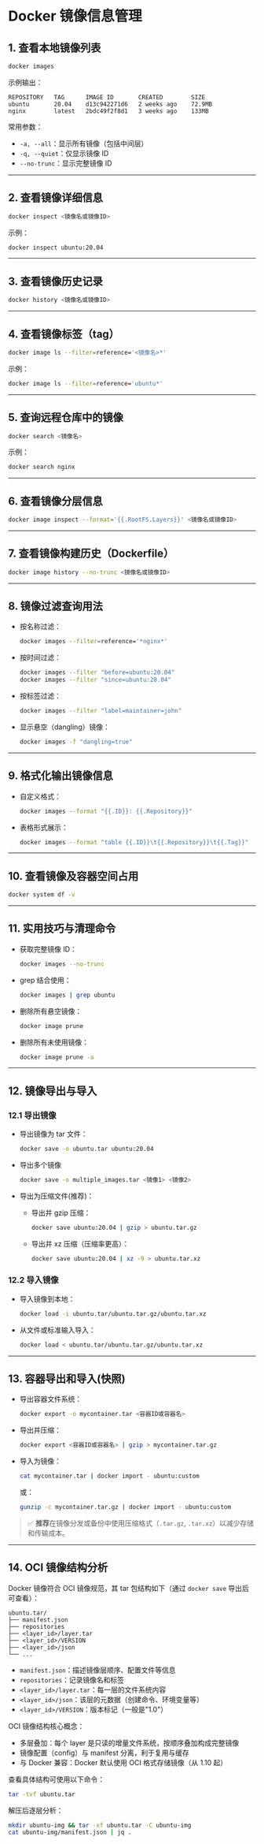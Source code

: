 # Docker 镜像信息管理

## 1. 查看本地镜像列表

```bash
docker images
```

示例输出：

```
REPOSITORY   TAG      IMAGE ID       CREATED        SIZE
ubuntu       20.04    d13c942271d6   2 weeks ago    72.9MB
nginx        latest   2bdc49f2f8d1   3 weeks ago    133MB
```

常用参数：

- `-a, --all`：显示所有镜像（包括中间层）
- `-q, --quiet`：仅显示镜像 ID
- `--no-trunc`：显示完整镜像 ID

------

## 2. 查看镜像详细信息

```bash
docker inspect <镜像名或镜像ID>
```

示例：

```bash
docker inspect ubuntu:20.04
```

------

## 3. 查看镜像历史记录

```bash
docker history <镜像名或镜像ID>
```

------

## 4. 查看镜像标签（tag）

```bash
docker image ls --filter=reference='<镜像名>*'
```

示例：

```bash
docker image ls --filter=reference='ubuntu*'
```

------

## 5. 查询远程仓库中的镜像

```bash
docker search <镜像名>
```

示例：

```bash
docker search nginx
```

------

## 6. 查看镜像分层信息

```bash
docker image inspect --format='{{.RootFS.Layers}}' <镜像名或镜像ID>
```

------

## 7. 查看镜像构建历史（Dockerfile）

```bash
docker image history --no-trunc <镜像名或镜像ID>
```

------

## 8. 镜像过滤查询用法

- 按名称过滤：

  ```bash
  docker images --filter=reference='*nginx*'
  ```

- 按时间过滤：

  ```bash
  docker images --filter "before=ubuntu:20.04"
  docker images --filter "since=ubuntu:20.04"
  ```

- 按标签过滤：

  ```bash
  docker images --filter "label=maintainer=john"
  ```

- 显示悬空（dangling）镜像：

  ```bash
  docker images -f "dangling=true"
  ```

------

## 9. 格式化输出镜像信息

- 自定义格式：

  ```bash
  docker images --format "{{.ID}}: {{.Repository}}"
  ```

- 表格形式展示：

  ```bash
  docker images --format "table {{.ID}}\t{{.Repository}}\t{{.Tag}}"
  ```

------

## 10. 查看镜像及容器空间占用

```bash
docker system df -v
```

------

## 11. 实用技巧与清理命令

- 获取完整镜像 ID：

  ```bash
  docker images --no-trunc
  ```

- grep 结合使用：

  ```bash
  docker images | grep ubuntu
  ```

- 删除所有悬空镜像：

  ```bash
  docker image prune
  ```

- 删除所有未使用镜像：

  ```bash
  docker image prune -a
  ```

------

## 12. 镜像导出与导入

### 12.1 导出镜像

- 导出镜像为 tar 文件：

  ```bash
  docker save -o ubuntu.tar ubuntu:20.04
  ```

- 导出多个镜像

  ```bash
  docker save -o multiple_images.tar <镜像1> <镜像2>
  
- 导出为压缩文件(推荐)：

  - 导出并 gzip 压缩：

    ```bash
    docker save ubuntu:20.04 | gzip > ubuntu.tar.gz
    ```

  - 导出并 xz 压缩（压缩率更高）：

    ```bash
    docker save ubuntu:20.04 | xz -9 > ubuntu.tar.xz
    ```

### 12.2 导入镜像

- 导入镜像到本地：

  ```bash
  docker load -i ubuntu.tar/ubuntu.tar.gz/ubuntu.tar.xz
  ```

- 从文件或标准输入导入：

  ```bash
  docker load < ubuntu.tar/ubuntu.tar.gz/ubuntu.tar.xz
  ```

------

## 13. 容器导出和导入(快照)

- 导出容器文件系统：

  ```bash
  docker export -o mycontainer.tar <容器ID或容器名>
  ```

- 导出并压缩：

  ```bash
  docker export <容器ID或容器名> | gzip > mycontainer.tar.gz
  ```

- 导入为镜像：

  ```bash
  cat mycontainer.tar | docker import - ubuntu:custom
  ```

  或：

  ```bash
  gunzip -c mycontainer.tar.gz | docker import - ubuntu:custom
  ```

> ✅ **推荐**在镜像分发或备份中使用压缩格式（`.tar.gz`, `.tar.xz`）以减少存储和传输成本。


------

## 14. OCI 镜像结构分析

Docker 镜像符合 OCI 镜像规范，其 tar 包结构如下（通过 `docker save` 导出后可查看）：

```text
ubuntu.tar/
├── manifest.json
├── repositories
├── <layer_id>/layer.tar
├── <layer_id>/VERSION
├── <layer_id>/json
└── ...
```

- `manifest.json`：描述镜像层顺序、配置文件等信息
- `repositories`：记录镜像名和标签
- `<layer_id>/layer.tar`：每一层的文件系统内容
- `<layer_id>/json`：该层的元数据（创建命令、环境变量等）
- `<layer_id>/VERSION`：版本标记（一般是"1.0"）

OCI 镜像结构核心概念：

- 多层叠加：每个 layer 是只读的增量文件系统，按顺序叠加构成完整镜像
- 镜像配置（config）与 manifest 分离，利于复用与缓存
- 与 Docker 兼容：Docker 默认使用 OCI 格式存储镜像（从 1.10 起）

查看具体结构可使用以下命令：

```bash
tar -tvf ubuntu.tar
```

解压后逐层分析：

```bash
mkdir ubuntu-img && tar -xf ubuntu.tar -C ubuntu-img
cat ubuntu-img/manifest.json | jq .
```
